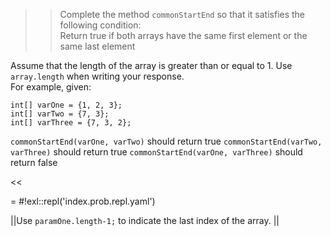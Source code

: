 >>Complete the method <code>commonStartEnd</code> so that it satisfies the following condition:<br/>
Return true if both arrays have the same first element or the same last element
<p>Assume that the length of the array is greater than or equal to 1.
Use <code>array.length</code> when writing your response.<br/>
For example, given:<br/>
<pre><code>int[] varOne = {1, 2, 3};</code>
<code>int[] varTwo = {7, 3};</code>
<code>int[] varThree = {7, 3, 2};</code></pre>
<code>commonStartEnd(varOne, varTwo)</code> should return true
<code>commonStartEnd(varTwo, varThree)</code> should return true
<code>commonStartEnd(varOne, varThree)</code> should return false</p><<

= #!exl::repl('index.prob.repl.yaml')

||Use <code>paramOne.length-1;</code> to indicate the last index of the array. ||
